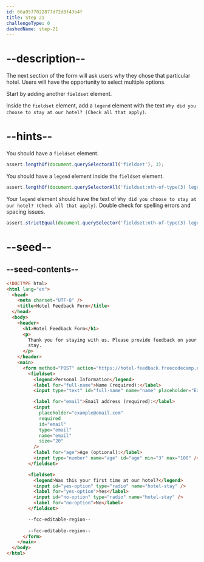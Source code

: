 ```yaml
---
id: 66a9577022877d72d8f43b4f
title: Step 21
challengeType: 0
dashedName: step-21
---
```


# --description--

The next section of the form will ask users why they chose that particular hotel. Users will have the opportunity to select multiple options.

Start by adding another `fieldset` element.

Inside the `fieldset` element, add a `legend` element with the text `Why did you choose to stay at our hotel? (Check all that apply)`.

# --hints--

You should have a `fieldset` element.

```js
assert.lengthOf(document.querySelectorAll('fieldset'), 3);
```

You should have a `legend` element inside the `fieldset` element.

```js
assert.lengthOf(document.querySelectorAll('fieldset:nth-of-type(3) legend'), 1);
```

Your `legend` element should have the text of `Why did you choose to stay at our hotel? (Check all that apply)`. Double check for spelling errors and spacing issues.

```js
assert.strictEqual(document.querySelector('fieldset:nth-of-type(3) legend')?.innerText, 'Why did you choose to stay at our hotel? (Check all that apply)');
```

# --seed--

## --seed-contents--

```html
<!DOCTYPE html>
<html lang="en">
  <head>
    <meta charset="UTF-8" />
    <title>Hotel Feedback Form</title>
  </head>
  <body>
    <header>
      <h1>Hotel Feedback Form</h1>
      <p>
        Thank you for staying with us. Please provide feedback on your recent
        stay.
      </p>
    </header>
    <main>
      <form method="POST" action="https://hotel-feedback.freecodecamp.org">
        <fieldset>
          <legend>Personal Information</legend>
          <label for="full-name">Name (required):</label>
          <input type="text" id="full-name" name="name" placeholder="Ex. John Doe" required size="20">

          <label for="email">Email address (required):</label>
          <input
            placeholder="example@email.com"
            required
            id="email"
            type="email"
            name="email"
            size="20"
          />
          <label for="age">Age (optional):</label>
          <input type="number" name="age" id="age" min="3" max="100" />
        </fieldset>

        <fieldset>
          <legend>Was this your first time at our hotel?</legend>
          <input id="yes-option" type="radio" name="hotel-stay" />
          <label for="yes-option">Yes</label>
          <input id="no-option" type="radio" name="hotel-stay" />
          <label for="no-option">No</label>
        </fieldset>

        --fcc-editable-region--
        
        --fcc-editable-region--
      </form>
    </main>
  </body>
</html>
```

